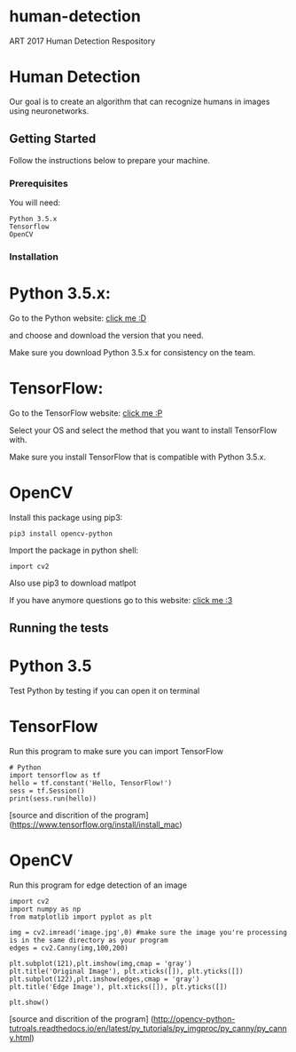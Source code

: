 # human-detection
ART 2017 Human Detection Respository

# Human Detection

Our goal is to create an algorithm that can recognize humans in images using neuronetworks. 

## Getting Started

Follow the instructions below to prepare your machine.

### Prerequisites

You will need:

```
Python 3.5.x
Tensorflow
OpenCV
```

### Installation

# Python 3.5.x:

Go to the Python website: [click me :D](https://www.python.org/downloads/release/python-350/)

and choose and download the version that you need.

Make sure you download Python 3.5.x for consistency on the team.

# TensorFlow:

Go to the TensorFlow website: [click me :P](https://www.tensorflow.org/install/)

Select your OS and select the method that you want to install TensorFlow with.

Make sure you install TensorFlow that is compatible with Python 3.5.x.

# OpenCV

Install this package using pip3:

```
pip3 install opencv-python
```

Import the package in python shell:
```
import cv2
```

Also use pip3 to download matlpot

If you have anymore questions go to this website: [click me :3](https://pypi.python.org/pypi/opencv-python)


## Running the tests

# Python 3.5

Test Python by testing if you can open it on terminal

# TensorFlow

Run this program to make sure you can import TensorFlow

```
# Python
import tensorflow as tf
hello = tf.constant('Hello, TensorFlow!')
sess = tf.Session()
print(sess.run(hello))
```
[source and discrition of the program] (https://www.tensorflow.org/install/install_mac) 

# OpenCV

Run this program for edge detection of an image

```
import cv2
import numpy as np
from matplotlib import pyplot as plt

img = cv2.imread('image.jpg',0) #make sure the image you're processing is in the same directory as your program
edges = cv2.Canny(img,100,200)

plt.subplot(121),plt.imshow(img,cmap = 'gray')
plt.title('Original Image'), plt.xticks([]), plt.yticks([])
plt.subplot(122),plt.imshow(edges,cmap = 'gray')
plt.title('Edge Image'), plt.xticks([]), plt.yticks([])

plt.show()
```
[source and discrition of the program] (http://opencv-python-tutroals.readthedocs.io/en/latest/py_tutorials/py_imgproc/py_canny/py_canny.html) 
